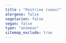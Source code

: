 ```yaml
---
title : "Poitrine (veau)"
alergene: false
vegetarien: false
vegan: false
type: "animaux"
sitemap_exclude: true
--- 
```

